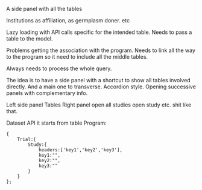 A side panel with all the tables

Institutions as affiliation, as germplasm doner. etc

Lazy loading with API calls specific for the intended table. Needs to pass a table to the model.

Problems getting the association with the program.
Needs to link all the way to the program
so it need to include all the middle tables. 

Always needs to process the whole query.

The idea is to have a side panel with a shortcut to show all tables involved directly. And a main one to transverse. Accordion style. Opening successive panels with complementary info.

Left side panel Tables 
Right panel open all studies open study etc. shit like that.


Dataset API it starts from table Program:
```
{
	Trial:{
        Study:{
            headers:['key1','key2','key3'],
            key1:"",
            key2:"",
            key3:""
        }    
    }
};
```


